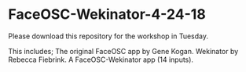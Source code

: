 # FaceOSC-Wekinator-4-24-18

Please download this repository for the workshop in Tuesday.

This includes;
The original FaceOSC app by Gene Kogan.
Wekinator by Rebecca Fiebrink.
A FaceOSC-Wekinator app (14 inputs).
